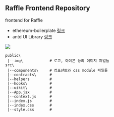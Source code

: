 ## Raffle Frontend Repository

frontend for Raffle

- ethereum-boilerplate [링크](https://github.com/ethereum-boilerplate/ethereum-boilerplate)
- antd UI Library [링크](https://ant.design/docs/react/introduce)

<img src="https://user-images.githubusercontent.com/49471288/158230601-0a47c57a-a285-4f93-9968-017741a5987a.png">

```
public\
 |--img\            # 로고, 아이콘 등의 이미지 파일들
src\
 |--components\     # 컴포넌트와 css module 파일들
 |--contracts\      #
 |--helpers         #
 |--hooks\          #
 |--uikit\          #
 |--App.jsx         #
 |--context.js      #
 |--index.js        #
 |--index.css       #
 |--style.css       #
```
